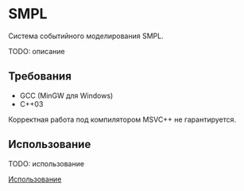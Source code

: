 # SMPL 

Система событийного моделирования SMPL.

TODO: описание

## Требования
* GCC (MinGW для Windows)
* C++03

Корректная работа под компилятором MSVC++ не гарантируется. 

## Использование
TODO: использование

[Использование](example/usage.cpp)
